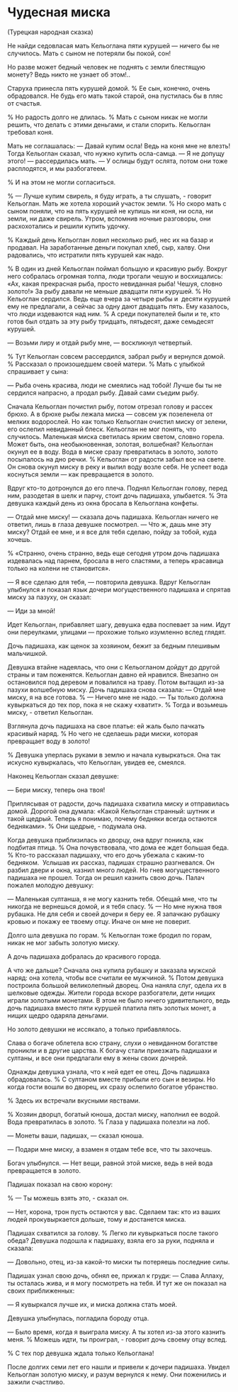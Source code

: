 # Чудесная миска
(Турецкая народная сказка)

Не найди седовласая мать Кельоглана пяти курушей — ничего бы не случилось. Мать с сыном не потеряли бы покой, сон!

Но разве может бедный человек не поднять с земли блестящую монету?
Ведь никто не узнает об этом!..

Старуха принесла пять курушей домой. % Ее сын, конечно, очень обрадовался.
Не будь его мать такой старой, она пустилась бы в пляс от счастья. 

% Но радость долго не длилась.
% Мать с сыном никак не могли решить, что делать с этими деньгами, и стали спорить.
Кельоглан требовал коня.

Мать не соглашалась: — Давай купим осла! Ведь на коня мне не влезть!
Тогда Кельоглан сказал, что нужно купить осла-самца.
— Я не допущу этого! — рассердилась мать. — У ослицы будут ослята, потом они тоже расплодятся, и мы разбогатеем.

% И на этом не могли согласиться.

% — Лучше купим свирель, я буду играть, а ты слушать, - говорит Кельоглан.
Мать же хотела хороший участок земли.
% Но скоро мать с сыном поняли, что на пять курушей не купишь ни коня, ни осла, ни земли, ни даже свирель.
Утром, вспомнив ночные разговоры, они расхохотались и решили купить удочку.

% Каждый день Кельоглан ловил несколько рыб, нес их на базар и продавал. На заработанные деньги покупал хлеб, сыр, халву.
Они радовались, что истратили пять курушей как надо.

% В один из дней Кельоглан поймал большую и красивую рыбу.
Вокруг него собралась огромная толпа, люди трогали чешую и восхищались:
«Ах, какая прекрасная рыба, просто невиданная рыба!
Чешуя, словно золото!»
За рыбу давали не меньше двадцати пяти курушей. 
% Но Кельоглан сердился. Ведь еще вчера за четыре рыбы и  десяти курушей ему не предлагали, а сейчас за одну дают двадцать пять.
Ему казалось, что люди издеваются над ним.
% А среди покупателей были и те, кто готов был отдать за эту рыбу тридцать, пятьдесят, даже семьдесят курушей. 

— Возьми лиру и отдай рыбу мне, — воскликнул четвертый.

% Тут Кельоглан совсем рассердился, забрал рыбу и вернулся домой.
% Рассказал о произошедшем своей матери.
% Мать с улыбкой спрашивает у сына:

— Рыба очень красива, люди не смеялись над тобой!
Лучше бы ты не сердился напрасно, а продал рыбу.
Давай сами съедим рыбу.

Сначала Кельоглан почистил рыбу, потом отрезал голову и рассек брюхо.
А в брюхе рыбы лежала миска — совсем уж позеленела от мелких водорослей.
Но как только Кельоглан очистил миску от зелени, его ослепил невиданный блеск.
Кельоглан не мог понять, что случилось.
Маленькая миска светилась ярким светом, словно горела.
Может быть, она необыкновенная, золотая, волшебная?
Кельоглан окунул ее в воду.
Вода в миске сразу превратилась в золото, золото посыпалось на дно речки.
% Кельоглан от радости забыл все на свете.
Он снова окунул миску в реку и вылил воду возле себя.
Не успеет вода коснуться земли — как превращается в золото.

Вдруг кто-то дотронулся до его плеча.
Поднял Кельоглан голову, перед ним, разодетая в шелк и парчу, стоит дочь падишаха, улыбается.
% Эта девушка каждый день из окна бросала в Кельоглана конфеты.

— Отдай мне миску! — сказала дочь падишаха.
Кельоглан ничего не ответил, лишь в глаза девушке посмотрел.
— Что ж, дашь мне эту миску?
Отдай ее мне, и я все для тебя сделаю, пойду за тобой, куда хочешь.

% «Странно, очень странно, ведь еще сегодня утром дочь падишаха издевалась над парнем, бросала в него сластями, а теперь красавица только на колени не становится».

— Я все сделаю для тебя, — повторила девушка.
Вдруг Кельоглан улыбнулся и показал язык дочери могущественного падишаха и спрятав миску за пазуху, он сказал:

— Иди за мной!

Идет Кельоглан, прибавляет шагу, девушка едва поспевает за ним.
Идут они переулками, улицами — прохожие только изумленно вслед глядят.

Дочь падишаха, как щенок за хозяином, бежит за бедным плешивым мальчишкой.

Девушка втайне надеялась, что они с Кельогланом дойдут до другой страны и там поженятся.
Кельоглан давно ей нравился.
Внезапно он остановился под деревом и повалился на траву. Потом вытащил из-за пазухи волшебную миску. Дочь падишаха снова сказала:
— Отдай мне миску, я на все готова.
% — Ничего мне не надо.
— Ты только должна кувыркаться до тех пор, пока я не скажу «хватит».
% Тогда и возьмешь миску, - ответил Кельоглан.

Взглянула дочь падишаха на свое платье: ей жаль было пачкать красивый наряд.
% Но чего не сделаешь ради миски, которая превращает воду в золото! 

% Девушка уперлась руками в землю и начала кувыркаться. Она так искусно кувыркалась, что Кельоглан, увидев ее, смеялся.

Наконец Кельоглан сказал девушке:

— Бери миску, теперь она твоя!

Приплясывая от радости, дочь падишаха схватила миску и отправилась домой. Дорогой она думала: «Какой Кельоглан странный: шутник и такой щедрый.
Теперь я понимаю, почему бедняки всегда остаются бедняками».
% Они щедрые, - подумала она.

Когда девушка приблизилась ко дворцу, она вдруг поникла, как подбитая птица.
% Она почувствовала, что дома ее ждет большая беда.
% Кто-то рассказал падишаху, что его дочь убежала с каким-то бедняком. 
Услышав их рассказ, падишах страшно разгневался.
Он разбил двери и окна, казнил много людей.
Но гнев могущественного падишаха не прошел.
Тогда он решил казнить свою дочь.
Палач пожалел молодую девушку:

— Маленькая султанша, я не могу казнить тебя.
Обещай мне, что ты никогда не вернешься домой, и я тебя спасу.
% — Но мне нужна твоя рубашка. Не для себя и своей дочери я беру ее.
Я запачкаю рубашку кровью и покажу ее твоему отцу. Иначе он мне не поверит.

Долго шла девушка по горам.
% Кельоглан тоже бродил по горам, никак не мог забыть золотую миску.

А дочь падишаха добралась до красивого города.

А что же дальше?
Сначала она купила рубашку и заказала мужской наряд: она хотела, чтобы все считали ее мужчиной.
% Потом девушка построила большой великолепный дворец. Она наняла слуг, одела их в шелковые одежды.
Жители города вскоре разбогатели, дети нищих играли золотыми монетами.
В этом не было ничего удивительного, ведь дочь падишаха вместо пяти курушей платила пять золотых монет, а нищих щедро одаряла деньгами.

Но золото девушки не иссякало, а только прибавлялось.

Слава о богаче облетела всю страну, слухи о невиданном богатстве проникли и в другие царства.
К богачу стали приезжать падишахи и султаны, и все они предлагали ему в жены своих дочерей.

Однажды девушка узнала, что к ней едет ее отец. Дочь падишаха обрадовалась.
% С султаном вместе прибыли его сын и везиры.
Но когда гости вошли во дворец, их сразу ослепило богатое убранство.

% Здесь их встречали вкусными явствами.

% Хозяин дворцп, богатый юноша, достал миску, наполнил ее водой.
Вода превратилась в золото.
% Глаза у падишаха полезли на лоб.

— Монеты ваши, падишах, — сказал юноша.

— Подари мне миску, а взамен я отдам тебе все, что ты захочешь.

Богач улыбнулся. — Нет вещи, равной этой миске, ведь в ней вода превращается в золото.

Падишах показал на свою корону:

% — Ты можешь взять это, - сказал он.

— Нет, корона, трон пусть остаются у вас.
Сделаем так: кто из ваших людей прокувыркается дольше, тому и достанется миска.

Падишах схватился за голову.
% Легко ли кувыркаться после такого обеда?
Девушка подошла к падишаху, взяла его за руки, подняла и сказала:

— Довольно, отец, из-за какой-то миски ты потеряешь последние силы.

Падишах узнал свою дочь, обнял ее, прижал к груди:
— Слава Аллаху, ты осталась жива, и я могу посмотреть на тебя.
И тут же он показал на своих приближенных:

— Я кувыркался лучше их, и миска должна стать моей.

Девушка улыбнулась, погладила бороду отца.

— Было время, когда я выиграла миску. А ты хотел из-за этого казнить меня.
% Можешь идти, ты проиграл, - говорит дочь своему отцу вслед.

% C тех пор девушка ждала только Кельоглана!

После долгих семи лет его нашли и привели к дочери падишаха.
Увидел Кельоглан золотую миску, и разум вернулся к нему.
Они поженились и зажили счастливо.

